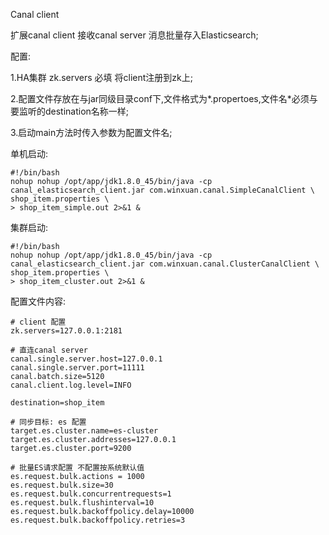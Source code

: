 Canal client

扩展canal client 接收canal server 消息批量存入Elasticsearch;

配置:

1.HA集群 zk.servers 必填 将client注册到zk上;

2.配置文件存放在与jar同级目录conf下,文件格式为*.propertoes,文件名*必须与要监听的destination名称一样;

3.启动main方法时传入参数为配置文件名;

单机启动:

    #!/bin/bash
    nohup nohup /opt/app/jdk1.8.0_45/bin/java -cp canal_elasticsearch_client.jar com.winxuan.canal.SimpleCanalClient \
    shop_item.properties \
    > shop_item_simple.out 2>&1 &

集群启动:

    #!/bin/bash
    nohup nohup /opt/app/jdk1.8.0_45/bin/java -cp canal_elasticsearch_client.jar com.winxuan.canal.ClusterCanalClient \
    shop_item.properties \
    > shop_item_cluster.out 2>&1 &

配置文件内容:

    # client 配置
    zk.servers=127.0.0.1:2181
    
    # 直连canal server
    canal.single.server.host=127.0.0.1
    canal.single.server.port=11111
    canal.batch.size=5120
    canal.client.log.level=INFO
        
    destination=shop_item
    
    # 同步目标: es 配置
    target.es.cluster.name=es-cluster
    target.es.cluster.addresses=127.0.0.1
    target.es.cluster.port=9200
    
    # 批量ES请求配置 不配置按系统默认值
    es.request.bulk.actions = 1000
    es.request.bulk.size=30
    es.request.bulk.concurrentrequests=1
    es.request.bulk.flushinterval=10
    es.request.bulk.backoffpolicy.delay=10000
    es.request.bulk.backoffpolicy.retries=3
